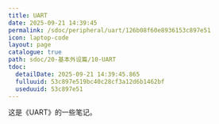 ```yaml
---
title: UART
date: 2025-09-21 14:39:45
permalink: /sdoc/peripheral/uart/126b08f60e8936153c897e51
icon: laptop-code
layout: page
catalogue: true
path: sdoc/20-基本外设篇/10-UART
tdoc:
  detailDate: 2025-09-21 14:39:45.865
  fulluuid: 53c897e519bc40c28cf3a12d6b1462bf
  useduuid: 53c897e51
---
```


这是《UART》的一些笔记。
